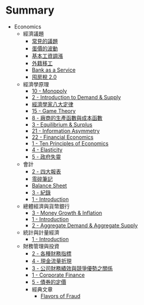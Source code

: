# Summary

- Economics
  - 經濟議題
    - [常見的議題](<././經濟議題/常見的議題.md>)
    - [蛋價的波動](<././經濟議題/蛋價的波動.md>)
    - [基本工資調漲](<././經濟議題/基本工資調漲.md>)
    - [外籍移工](<././經濟議題/外籍移工.md>)
    - [Bank as a Service](<././經濟議題/Bank as a Service.md>)
    - [囤房稅 2.0](<././經濟議題/囤房稅 2.0.md>)
  - 經濟學原理
    - [10 - Monopoly](<././經濟學原理/10 - Monopoly.md>)
    - [2 - Introduction to Demand & Supply](<././經濟學原理/2 - Introduction to Demand & Supply.md>)
    - [經濟學家八大定律](<././經濟學原理/經濟學家八大定律.md>)
    - [15 - Game Theory](<././經濟學原理/15 - Game Theory.md>)
    - [8 - 廠商的生產函數與成本函數](<././經濟學原理/8 - 廠商的生產函數與成本函數.md>)
    - [3 - Equilibrium & Surplus](<././經濟學原理/3 - Equilibrium & Surplus.md>)
    - [21 - Information Asymmetry](<././經濟學原理/21 - Information Asymmetry.md>)
    - [22 - Financial Economics](<././經濟學原理/22 - Financial Economics.md>)
    - [1 - Ten Principles of Economics](<././經濟學原理/1 - Ten Principles of Economics.md>)
    - [4 - Elasticity](<././經濟學原理/4 - Elasticity.md>)
    - [5 - 政府失靈](<././經濟學原理/5 - 政府失靈.md>)
  - 會計
    - [2 - 四大報表](<././會計/2 - 四大報表.md>)
    - [零碎筆記](<././會計/零碎筆記.md>)
    - [Balance Sheet](<././會計/Balance Sheet.md>)
    - [3 - 紀錄](<././會計/3 - 紀錄.md>)
    - [1 - Introduction](<././會計/1 - Introduction.md>)
  - 總體經濟與貨幣銀行
    - [3 - Money Growth & Inflation](<././總體經濟與貨幣銀行/3 - Money Growth & Inflation.md>)
    - [1 - Introduction](<././總體經濟與貨幣銀行/1 - Introduction.md>)
    - [2 - Aggregate Demand & Aggregate Supply](<././總體經濟與貨幣銀行/2 - Aggregate Demand & Aggregate Supply.md>)
  - 統計與計量經濟
    - [1 - Introduction](<././統計與計量經濟/1 - Introduction.md>)
  - 財務管理與投資
    - [2 - 各種財務指標](<././財務管理與投資/2 - 各種財務指標.md>)
    - [4 - 現金流量折現](<././財務管理與投資/4 - 現金流量折現.md>)
    - [3 - 公司財務績效與競爭優勢之關係](<././財務管理與投資/3 - 公司財務績效與競爭優勢之關係.md>)
    - [1 - Corporate Finance](<././財務管理與投資/1 - Corporate Finance.md>)
    - [5 - 債券的定價](<././財務管理與投資/5 - 債券的定價.md>)
    - 經典文章
      - [Flavors of Fraud](<././財務管理與投資/經典文章/Flavors of Fraud.md>)
